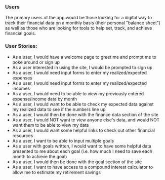 ### Users
The primary users of the app would be those looking for a digital way to track their financial data on a monthly basis (their personal "balance sheet") as well as those who are looking for tools to help set, track, and achieve financial goals.

### User Stories:
- As a user, I would have a welcome page to greet me and prompt me to poke around or sign up
- As a user interested in using the site, I would be prompted to sign up
- As a user, I would need input forms to enter my realized/expected expenses
- As a user, I would need input forms to enter my realized/expected incomes
- As a user, I would need to be able to view my previously entered expense/income data by month
- As a user, I would want to be able to check my expected data against my realized data to see if the numbers line up
- As a user, I would then be done with the finance data section of the site
- As a user, I would NOT want to view anyone else's data, and would NOT want them to be able to view my data
- As a user, I would want some helpful links to check out other financial resources
- As a user, I want to be able to input multiple goals 
- As a user with goals written, I would want to have some helpful data presented to me about each goal (i.e. how much I need to save each month to achieve the goal)
- As a user, I would then be done with the goal section of the site
- As a user, I want to have access to a compound interest calculator to allow me to estimate my retirement savings